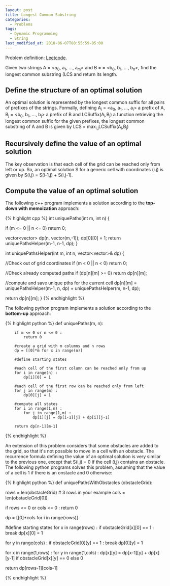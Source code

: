 ```yaml
---
layout: post
title: Longest Common Substring
categories:
  - Problems
tags:
  - Dynamic Programming
  - String
last_modified_at: 2018-06-07T08:55:59-05:00
---
```


Problem definition: [Leetcode](https://leetcode.com/problems/unique-paths/description/).

Given two strings A = <$a_{0}$, a<sub>1</sub>, ..., a<sub>m</sub>> and B = = <b<sub>0</sub>, b<sub>1</sub>, ..., b<sub>n</sub>>, find the longest common substring (LCS and return its length.

## Define the structure of an optimal solution
An optimal solution is represented by the longest common suffix for all pairs of prefixes of the strings. Formally, defining A<sub>i</sub> = <a<sub>0</sub>, a<sub>1</sub>, ..., a<sub>i</sub>> a prefix of A, B<sub>j</sub> = <b<sub>0</sub>, b<sub>1</sub>, ..., b<sub>j</sub>> a prefix of B and LCSuffix(A<sub>i</sub>,B<sub>j</sub>) a function retrieving the longest common suffix for the given prefixes, the longest common substring of A and B is given by LCS = max<sub>i,j</sub>LCSuffix(A<sub>i</sub>,B<sub>j</sub>)
## Recursively define the value of an optimal solution
The key observation is that each cell of the grid can be reached only from left or up. So, an optimal solution S for a generic cell with coordinates (i.j) is given by S(i,j) = S(i-1,j) + S(i,j-1).

## Compute the value of an optimal solution 

The following c++ program implements a solution according to the **top-down with memoization** approach: 

{% highlight cpp %}
 int uniquePaths(int m, int n) {
        
  if (m <= 0 || n <= 0) return 0;

  vector<vector<int>> dp(n, vector<int>(m,-1));
  dp[0][0] = 1;
  return uniquePathsHelper(m-1, n-1, dp);
}

int uniquePathsHelper(int m, int n, vector<vector<int>>& dp) {

  //Check out of grid coordinates
  if (m < 0 || n < 0) return 0;

  //Check already computed paths
  if (dp[n][m] >= 0) return dp[n][m];
  
  //compute and save unique pths for the current cell
  dp[n][m] =  uniquePathsHelper(m-1, n, dp) + uniquePathsHelper(m, n-1, dp);

  return  dp[n][m];
}
{% endhighlight %}

The following python program implements a solution according to the **bottom-up** approach: 

{% highlight python %}
def uniquePaths(m, n):

        if m <= 0 or n <= 0 :
            return 0
        
        #create a grid with m columns and n rows
        dp = [[0]*m for x in range(n)]
        
        #define starting states
        
        #each cell of the first column can be reached only from up
        for i in range(n) :
            dp[i][0] = 1
        
        #each cell of the first row can be reached only from left
        for j in range(m) :
            dp[0][j] = 1      
        
        #compute all states
        for i in range(1,n) :
            for j in range(1,m) :
                dp[i][j] = dp[i-1][j] + dp[i][j-1]
                
        return dp[n-1][m-1]
{% endhighlight %}

An extension of this problem considers that some obstacles are added to the grid, so that it's not possible to move in a cell with an obstacle. The recurrence formula defining the value of an optimal solution is very similar to the previous one, except that S(i,j) = 0 if the cell (i,j) contains an obstacle. The following python programs solves this problem, assuming that the value of a cell is 1 if there is an onstacle and 0 otherwise:

{% highlight python %}
def uniquePathsWithObstacles (obstacleGrid):

  rows = len(obstacleGrid)    # 3 rows in your example
  cols = len(obstacleGrid[0])

  if rows <= 0 or cols <= 0 :
    return 0

  dp = [[0]*cols for i in range(rows)] 
  
  #define starting states
  for x in range(rows) :
    if obstacleGrid[x][0] == 1 :
      break
    dp[x][0] = 1

  for y in range(cols) :
    if obstacleGrid[0][y] == 1 :
      break
    dp[0][y] = 1

  for x in range(1,rows) :
      for y in range(1,cols) :
        dp[x][y] = dp[x-1][y] + dp[x][y-1] if obstacleGrid[x][y] == 0 else 0

  return dp[rows-1][cols-1]

{% endhighlight %}
